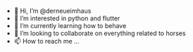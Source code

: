 - 👋 Hi, I’m @derneueimhaus
- 👀 I’m interested in python and flutter
- 🌱 I’m currently learning how to behave
- 💞️ I’m looking to collaborate on everything related to horses
- 📫 How to reach me ...

<!---
derneueimhaus/derneueimhaus is a ✨ special ✨ repository because its `README.md` (this file) appears on your GitHub profile.
You can click the Preview link to take a look at your changes.
--->
